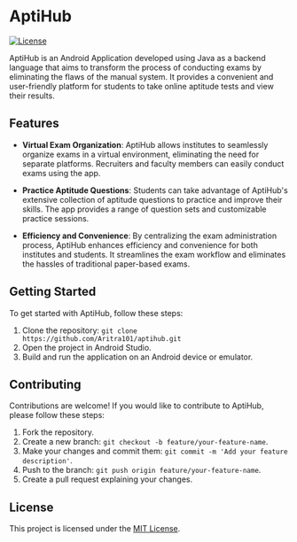# AptiHub

[![License](https://img.shields.io/badge/license-MIT-blue.svg)](LICENSE)

AptiHub is an Android Application developed using Java as a backend language that aims to transform the process of conducting exams by eliminating the flaws of the manual system. It provides a convenient and user-friendly platform for students to take online aptitude tests and view their results.

## Features

- **Virtual Exam Organization**: AptiHub allows institutes to seamlessly organize exams in a virtual environment, eliminating the need for separate platforms. Recruiters and faculty members can easily conduct exams using the app.

- **Practice Aptitude Questions**: Students can take advantage of AptiHub's extensive collection of aptitude questions to practice and improve their skills. The app provides a range of question sets and customizable practice sessions.

- **Efficiency and Convenience**: By centralizing the exam administration process, AptiHub enhances efficiency and convenience for both institutes and students. It streamlines the exam workflow and eliminates the hassles of traditional paper-based exams.

## Getting Started

To get started with AptiHub, follow these steps:

1. Clone the repository: `git clone https://github.com/Aritra101/aptihub.git`
2. Open the project in Android Studio.
3. Build and run the application on an Android device or emulator.

## Contributing

Contributions are welcome! If you would like to contribute to AptiHub, please follow these steps:

1. Fork the repository.
2. Create a new branch: `git checkout -b feature/your-feature-name`.
3. Make your changes and commit them: `git commit -m 'Add your feature description'`.
4. Push to the branch: `git push origin feature/your-feature-name`.
5. Create a pull request explaining your changes.

## License

This project is licensed under the [MIT License](LICENSE).
